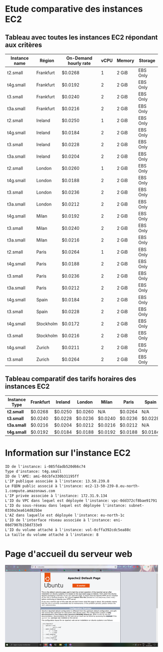 # Etude comparative des instances EC2
## Tableau avec toutes les instances EC2 répondant aux critères

| Instance name | Région     | On-Demand hourly rate | vCPU | Memory | Storage  |
|---------------|------------|-----------------------|------|--------|----------|
| t2.small      | Frankfurt  | $0.0268                | 1    | 2 GiB  | EBS Only |
| t4g.small     | Frankfurt  | $0.0192                | 2    | 2 GiB  | EBS Only |
| t3.small      | Frankfurt  | $0.0240                | 2    | 2 GiB  | EBS Only |
| t3a.small     | Frankfurt  | $0.0216                | 2    | 2 GiB  | EBS Only |
| t2.small      | Ireland    | $0.0250                | 1    | 2 GiB  | EBS Only |
| t4g.small     | Ireland    | $0.0184                | 2    | 2 GiB  | EBS Only |
| t3.small      | Ireland    | $0.0228                | 2    | 2 GiB  | EBS Only |
| t3a.small     | Ireland    | $0.0204                | 2    | 2 GiB  | EBS Only |
| t2.small      | London     | $0.0260                | 1    | 2 GiB  | EBS Only |
| t4g.small     | London     | $0.0188                | 2    | 2 GiB  | EBS Only |
| t3.small      | London     | $0.0236                | 2    | 2 GiB  | EBS Only |
| t3a.small     | London     | $0.0212                | 2    | 2 GiB  | EBS Only |
| t4g.small     | Milan      | $0.0192                | 2    | 2 GiB  | EBS Only |
| t3.small      | Milan      | $0.0240                | 2    | 2 GiB  | EBS Only |
| t3a.small     | Milan      | $0.0216                | 2    | 2 GiB  | EBS Only |
| t2.small      | Paris      | $0.0264                | 1    | 2 GiB  | EBS Only |
| t4g.small     | Paris      | $0.0188                | 2    | 2 GiB  | EBS Only |
| t3.small      | Paris      | $0.0236                | 2    | 2 GiB  | EBS Only |
| t3a.small     | Paris      | $0.0212                | 2    | 2 GiB  | EBS Only |
| t4g.small     | Spain      | $0.0184                | 2    | 2 GiB  | EBS Only |
| t3.small      | Spain      | $0.0228                | 2    | 2 GiB  | EBS Only |
| t4g.small     | Stockholm  | $0.0172                | 2    | 2 GiB  | EBS Only |
| t3.small      | Stockholm  | $0.0216                | 2    | 2 GiB  | EBS Only |
| t4g.small     | Zurich     | $0.0211                | 2    | 2 GiB  | EBS Only |
| t3.small      | Zurich     | $0.0264                | 2    | 2 GiB  | EBS Only |

## Tableau comparatif des tarifs horaires des instances EC2

| Instance Type | Frankfurt | Ireland | London | Milan | Paris | Spain | Stockholm | Zurich |
|---------------|-----------|---------|--------|-------|-------|-------|-----------|--------|
| **t2.small**  | $0.0268   | $0.0250 | $0.0260 | N/A   | $0.0264 | N/A   | N/A       | N/A    |
| **t3.small**  | $0.0240   | $0.0228 | $0.0236 | $0.0240 | $0.0236 | $0.0228 | $0.0216   | $0.0264 |
| **t3a.small** | $0.0216   | $0.0204 | $0.0212 | $0.0216 | $0.0212 | N/A   | N/A       | N/A    |
| **t4g.small** | $0.0192   | $0.0184 | $0.0188 | $0.0192 | $0.0188 | $0.0184 | $0.0172   | $0.0211 |

# Information sur l'instance EC2 


    ID de l'instance: i-085fdadb520d66c74
    Type d'instance: t4g.small
    ID de l'AMI: ami-0dcbfe330b31195ff
    L'IP publique associée à l'instance: 13.50.239.8
    Le FQDN public associé à l'instance: ec2-13-50-239-8.eu-north-1.compute.amazonaws.com
    L'IP privée associée à l'instance: 172.31.9.134
    L'ID du VPC dans lequel est déployée l'instance: vpc-0dd372cf8bae91791
    L'ID du sous-réseau dans lequel est déployée l'instance: subnet-0330a3ea614d82bbe
    L'AZ dans laquelle est déployée l'instance: eu-north-1c
    L'ID de l'interface réseau associée à l'instance: eni-08d7907b158d733e9
    L'ID du volume attaché à l'instance: vol-0cffa392cdc5ea88c
    La taille du volume attaché à l'instance: 8

# Page d'accueil du serveur web

![alt text](image-1.png)